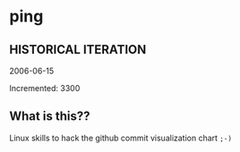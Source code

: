 # ping

## HISTORICAL ITERATION
2006-06-15

Incremented: 3300

## What is this?? 
Linux skills to hack the github commit visualization chart `;-)`

